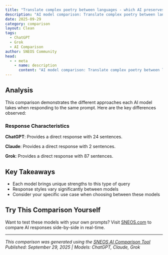 ```yaml
---
title: "Translate complex poetry between languages - which AI preserves meaning best?"
description: "AI model comparison: Translate complex poetry between languages - which AI preserves meaning best?..."
date: 2025-09-29
category: comparison
layout: Clean
tags:
  - ChatGPT
  - Grok
  - AI Comparison
author: SNEOS Community
head:
  - - meta
    - name: description
      content: "AI model comparison: Translate complex poetry between languages - which AI preserves meaning best?..."
---
```


<ChatComparison
  title="Translate complex poetry between languages - which AI preserves meaning best?"
  prompt="Translate complex poetry between languages - which AI preserves meaning best?"
  :responses='{"ChatGPT": "When it comes to translating complex poetry between languages, preserving meaning, nuance, tone, and stylistic elements is extremely challenging. Several AI translation models and tools exist, but their effectiveness varies:\n\n1. **DeepL** \n - **Strengths:** Known for producing more natural and fluid translations compared to many competitors, DeepL often preserves contextual meaning well. \n - **Limitations:** While excellent for prose, it can struggle with metaphor, rhythm, and poetic devices.\n\n2. **Google Translate** \n - **Strengths:** Supports many languages and uses powerful neural network models. \n - **Limitations:** Tends to prioritize literal meaning and may lose poetic nuance or style.\n\n3. **OpenAI GPT-based models (e.g., ChatGPT)** \n - **Strengths:** Can interpret and rephrase poetry creatively, taking into account style, tone, and metaphor; you can prompt it specifically to generate poetic translations. \n - **Limitations:** May produce less literal translations and might introduce some interpretation or creative additions.\n\n4. **Microsoft Translator** \n - Similar strengths and limitations to Google Translate, with ongoing improvements.\n\n---\n\n**Best practices for poetry translation with AI:**\n\n- **Human-AI collaboration:** Often the best results come from using AI as a first draft or aid, with human poets or translators refining the output to preserve artistic qualities. \n- **Custom prompting:** For models like GPT, providing context and instructions (e.g., \u201CTranslate this poem into French preserving rhyme and meter\u201D) helps improve quality. \n- **Multiple iterations:** Generating several variants and choosing the best parts can help.\n\n---\n\n**Summary:** \nIf your goal is to preserve meaning *and* poetic qualities, GPT-based models with careful prompting generally outperform standard machine translation engines. However, no AI yet fully matches skilled human translators in capturing complex poetry\u2019s depth. For pure meaning preservation without stylistic nuance, DeepL and Google Translate are solid choices.\n\nIf you want, I can demonstrate a sample poetry translation using a GPT model. Would you like me to try?", "Grok": "Translating complex poetry between languages is a nuanced task that requires not only linguistic accuracy but also the preservation of cultural references, emotional tone, rhythm, and stylistic elements. Different AI models handle this with varying degrees of success, depending on their design, training data, and ability to grasp context and creativity. Here\u0027s an analysis of how some prominent AI models fare in this domain, based on their strengths and limitations as of late 2023:\n\n### 1. Google Translate\n - **Strengths**: Widely accessible, supports many languages, and has improved over the years with neural machine translation (NMT). It can handle basic poetic structures and literal meanings.\n - **Weaknesses**: Struggles with figurative language, idioms, and cultural nuances. Poetry often loses its rhythm, rhyme, and emotional depth. It tends to prioritize literal translation over artistic intent.\n - **Best for**: Quick, rough translations of straightforward poetry or as a starting point for human refinement.\n - **Preservation of Meaning**: Poor to moderate. Complex metaphors and stylistic elements are often lost.\n\n### 2. DeepL\n - **Strengths**: Known for producing more natural and context-aware translations compared to Google Translate, especially for European languages. It sometimes captures tone and intent better in poetic lines.\n - **Weaknesses**: Limited language support compared to Google Translate. It still struggles with highly abstract or culturally specific imagery in poetry, and maintaining meter or rhyme is inconsistent.\n - **Best for**: Translations between European languages where tone and fluency are priorities.\n - **Preservation of Meaning**: Moderate. Better than Google Translate for nuance, but not ideal for complex poetry without human editing.\n\n### 3. OpenAI\u0027s ChatGPT (GPT-4 or later versions)\n - **Strengths**: Excels at understanding context, cultural references, and emotional undertones due to its training on vast amounts of diverse text. It can adapt translations to preserve intent and even attempt to mimic poetic forms (e.g., maintaining rhyme or meter if instructed). You can provide specific guidance (e.g., \u0022preserve the melancholic tone\u0022 or \u0022keep the iambic pentameter\u0022) for better results.\n - **Weaknesses**: Not specifically designed for translation, so it may introduce creative liberties that deviate from the original text. Less consistent with rare languages or highly specialized poetic traditions. Results depend heavily on prompt quality.\n - **Best for**: Complex poetry where emotional depth and stylistic intent are crucial, especially with detailed user input.\n - **Preservation of Meaning**: Good to very good. It often captures the spirit of the poem better than rule-based or statistical models, though it may require tweaking.\n\n### 4. Microsoft Translator\n - **Strengths**: Supports a wide range of languages and uses NMT for better fluency than older systems. It can handle some poetic elements in widely spoken languages.\n - **Weaknesses**: Similar to Google Translate, it often misses deeper meanings, metaphors, and cultural context. Poetic form is frequently ignored.\n - **Best for**: Basic translations or less complex poems.\n - **Preservation of Meaning**: Poor to moderate. Not ideal for intricate poetry.\n\n### 5. Anthropic\u0027s Claude\n - **Strengths**: Like ChatGPT, Claude is adept at contextual understanding and can handle nuanced language. It\u2019s particularly good at maintaining a conversational or literary tone and can be guided to focus on specific aspects of poetry (e.g., imagery or emotion). It often produces thoughtful translations with an emphasis on coherence.\n - **Weaknesses**: Not primarily a translation tool, so it might lack the linguistic precision of dedicated systems. Its performance can vary with less common languages, and it may prioritize readability over strict fidelity to form.\n - **Best for**: Poetry where meaning and tone take precedence over exact structural fidelity.\n - **Preservation of Meaning**: Good. Comparable to ChatGPT, though it may be slightly less creative in adapting poetic forms.\n\n### 6. Specialized Translation Tools (e.g., Reverso Context, SDL Trados with human input)\n - **Strengths**: Some tools are designed for literary translation and can be customized or paired with human expertise. Reverso Context, for instance, provides examples of usage that can help with idiomatic expressions in poetry.\n - **Weaknesses**: Often lack the standalone capability to handle poetry without significant human intervention. Not fully AI-driven in the creative sense.\n - **Best for**: Collaborative efforts where AI assists a human translator.\n - **Preservation of Meaning**: Varies widely, but can be high with human oversight.\n\n### Key Factors in Choosing an AI for Poetry Translation\n- **Complexity of the Poem**: For intricate poetry with layered metaphors, cultural references, or specific forms (e.g., sonnets, haikus), conversational AIs like ChatGPT or Claude perform best due to their contextual awareness.\n- **Language Pair**: Some tools (e.g., DeepL) excel with certain language pairs (like English to German), while others (e.g., Google Translate) offer broader coverage but less depth.\n- **User Input**: Models like ChatGPT and Claude allow for detailed prompts, enabling users to specify how much they want to preserve (e.g., literal meaning vs. emotional tone vs. rhyme scheme).\n- **Need for Human Editing**: No AI can fully replicate the human sensitivity required for perfect poetic translation. Even the best AI outputs should ideally be reviewed by a bilingual poet or translator.\n\n### Recommendation: ChatGPT or Claude\nFor preserving meaning in complex poetry, **ChatGPT (GPT-4 or later)** and **Claude** stand out. They balance linguistic accuracy with an understanding of poetic intent, especially when given clear instructions. For example, you might prompt ChatGPT with: \u0022Translate this poem from Spanish to English, preserving the melancholic tone and attempting to maintain the original rhyme scheme.\u0022 Both models can also explain their choices if asked, which helps in refining the translation.\n\n### Practical Tip\nIf possible, use a two-step process: First, get a raw translation from a tool like DeepL or Google Translate for literal accuracy, then feed it into ChatGPT or Claude with a request to refine it for poetic style and meaning. Finally, consult a human translator familiar with the cultural context of both languages for the best result.\n\n### Caveat\nAI translation of poetry is inherently limited. Poetry often relies on untranslatable wordplay, historical context, or sound patterns (e.g., alliteration) that no model can fully replicate. Even the best AI serves as a tool rather than a replacement for human creativity and cultural insight."}' 
  published-date="16:28"
/>

## Analysis

This comparison demonstrates the different approaches each AI model takes when responding to the same prompt. Here are the key differences observed:

### Response Characteristics

**ChatGPT**: Provides a direct response with 24 sentences. 

**Claude**: Provides a direct response with 2 sentences. 

**Grok**: Provides a direct response with 87 sentences. 

## Key Takeaways

- Each model brings unique strengths to this type of query
- Response styles vary significantly between models
- Consider your specific use case when choosing between these models

## Try This Comparison Yourself

Want to test these models with your own prompts? Visit [SNEOS.com](https://sneos.com) to compare AI responses side-by-side in real-time.

---

*This comparison was generated using the [SNEOS AI Comparison Tool](https://sneos.com)*
*Published: September 29, 2025 | Models: ChatGPT, Claude, Grok*
